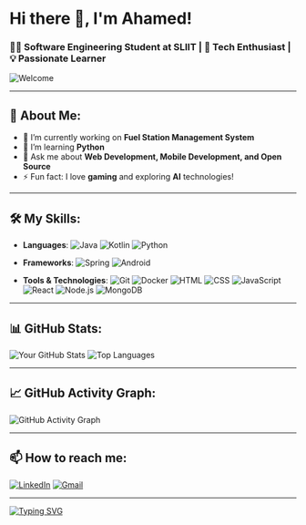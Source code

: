 # Hi there 👋, I'm Ahamed!
### 👨‍💻 Software Engineering Student at SLIIT | 👾 Tech Enthusiast | 💡 Passionate Learner

![Welcome](https://raw.githubusercontent.com/Ahamed-Rahman/your-repo/main/welcome.gif)

---

## 🚀 About Me:
- 🔭 I’m currently working on **Fuel Station Management System**
- 🌱 I’m learning **Python**
- 💬 Ask me about **Web Development, Mobile Development, and Open Source**
- ⚡ Fun fact: I love **gaming** and exploring **AI** technologies!

---

## 🛠️ My Skills:
- **Languages**: 
  ![Java](https://img.shields.io/badge/Java-ED8B00?style=for-the-badge&logo=java&logoColor=white)
  ![Kotlin](https://img.shields.io/badge/Kotlin-0095D5?style=for-the-badge&logo=kotlin&logoColor=white)
  ![Python](https://img.shields.io/badge/Python-3776AB?style=for-the-badge&logo=python&logoColor=white)
  
- **Frameworks**: 
  ![Spring](https://img.shields.io/badge/Spring-6DB33F?style=for-the-badge&logo=spring&logoColor=white)
  ![Android](https://img.shields.io/badge/Android-3DDC84?style=for-the-badge&logo=android&logoColor=white)
  
- **Tools & Technologies**: 
  ![Git](https://img.shields.io/badge/Git-F05032?style=for-the-badge&logo=git&logoColor=white)
  ![Docker](https://img.shields.io/badge/Docker-2496ED?style=for-the-badge&logo=docker&logoColor=white)
  ![HTML](https://img.shields.io/badge/HTML5-E34F26?style=for-the-badge&logo=html5&logoColor=white)
  ![CSS](https://img.shields.io/badge/CSS3-1572B6?style=for-the-badge&logo=css3&logoColor=white)
  ![JavaScript](https://img.shields.io/badge/JavaScript-F7DF1E?style=for-the-badge&logo=javascript&logoColor=black)
  ![React](https://img.shields.io/badge/React-61DAFB?style=for-the-badge&logo=react&logoColor=black)
  ![Node.js](https://img.shields.io/badge/Node.js-339933?style=for-the-badge&logo=nodedotjs&logoColor=white)
  ![MongoDB](https://img.shields.io/badge/MongoDB-4EA94B?style=for-the-badge&logo=mongodb&logoColor=white)

---

## 📊 GitHub Stats:
![Your GitHub Stats](https://github-readme-stats.vercel.app/api?username=Ahamed-Rahman&show_icons=true&theme=radical)
![Top Languages](https://github-readme-stats.vercel.app/api/top-langs/?username=Ahamed-Rahman&layout=compact&theme=radical)

---

## 📈 GitHub Activity Graph:
![GitHub Activity Graph](https://github-readme-activity-graph.vercel.app/graph?username=Ahamed-Rahman&theme=github)

---

## 📫 How to reach me:
[![LinkedIn](https://img.shields.io/badge/LinkedIn-blue?style=for-the-badge&logo=linkedin)](https://linkedin.com/in/yourprofile) 
[![Gmail](https://img.shields.io/badge/Email-red?style=for-the-badge&logo=gmail&logoColor=white)](mailto:youremail@gmail.com)

---

[![Typing SVG](https://readme-typing-svg.herokuapp.com/?lines=Hello,+I+am+Ahamed;Software+Engineer;Open+Source+Contributor)](https://git.io/typing-svg)
